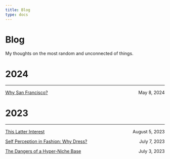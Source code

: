 ```yaml
---
title: Blog
type: docs
---
```


# Blog

My thoughts on the most random and unconnected of things.  

# 2024
___
[Why San Francisco?](./why_san_francisco/) <span style="float: right">May 8, 2024</span>

# 2023
___
[This Latter Interest](./this_latter_interest) <span style="float: right">August 5, 2023</span>

[Self Perception in Fashion: Why Dress?](./self_perception_in_fashion) <span style="float: right">July 7, 2023</span>

[The Dangers of a Hyper-Niche Base](./thedangersofahypernichebase) <span style="float: right">July 3, 2023</span>

